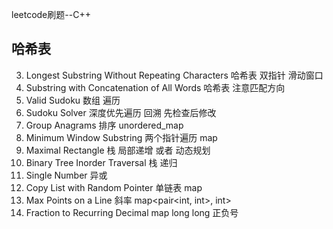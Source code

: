leetcode刷题--C++
## 哈希表
3. Longest Substring Without Repeating Characters 哈希表 双指针 滑动窗口
30. Substring with Concatenation of All Words 哈希表 注意匹配方向
36. Valid Sudoku 数组 遍历
37. Sudoku Solver 深度优先遍历 回溯 先检查后修改
49. Group Anagrams 排序 unordered_map
76. Minimum Window Substring 两个指针遍历 map
85. Maximal Rectangle 栈 局部递增 或者 动态规划
94. Binary Tree Inorder Traversal 栈 递归
136. Single Number 异或
138. Copy List with Random Pointer 单链表 map
149. Max Points on a Line 斜率 map<pair<int, int>, int>
166. Fraction to Recurring Decimal map long long 正负号

